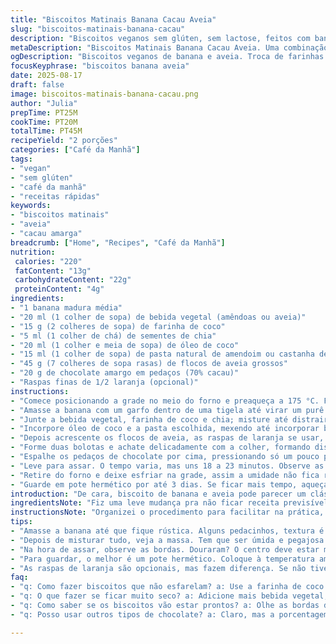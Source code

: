 ```yaml
---
title: "Biscoitos Matinais Banana Cacau Aveia"
slug: "biscoitos-matinais-banana-cacau"
description: "Biscoitos veganos sem glúten, sem lactose, feitos com banana madura, aveia e um toque de cacau amargo. Uma combinação nutritiva que equilibra fibras, gorduras boas e adoçantes naturais. Fácil preparo, textura úmida sem molenga, com crocância na borda. Receita adaptada para usar farinha de coco no lugar das sementes de linhaça e óleo de coco no lugar do óleo vegetal, com um toque extra de raspas de laranja para dar aroma. Cacau em pedacinhos traz sabor intenso e energia. Cozido até dourar nas pontas; guarda 3 dias em pote fechado."
metaDescription: "Biscoitos Matinais Banana Cacau Aveia. Uma combinação nutritiva de banana, aveia, cacau. Crocantes e saudáveis; perfeito para o café da manhã."
ogDescription: "Biscoitos veganos de banana e aveia. Troca de farinhas e um toque de cacau. A escolha ideal para um lanche nutritivo no dia a dia."
focusKeyphrase: "biscoitos banana aveia"
date: 2025-08-17
draft: false
image: biscoitos-matinais-banana-cacau.png
author: "Julia"
prepTime: PT25M
cookTime: PT20M
totalTime: PT45M
recipeYield: "2 porções"
categories: ["Café da Manhã"]
tags:
- "vegan"
- "sem glúten"
- "café da manhã"
- "receitas rápidas"
keywords:
- "biscoitos matinais"
- "aveia"
- "cacau amarga"
breadcrumb: ["Home", "Recipes", "Café da Manhã"]
nutrition: 
 calories: "220"
 fatContent: "13g"
 carbohydrateContent: "22g"
 proteinContent: "4g"
ingredients:
- "1 banana madura média"
- "20 ml (1 colher de sopa) de bebida vegetal (amêndoas ou aveia)"
- "15 g (2 colheres de sopa) de farinha de coco"
- "5 ml (1 colher de chá) de sementes de chia"
- "20 ml (1 colher e meia de sopa) de óleo de coco"
- "15 ml (1 colher de sopa) de pasta natural de amendoim ou castanha de caju"
- "45 g (7 colheres de sopa rasas) de flocos de aveia grossos"
- "20 g de chocolate amargo em pedaços (70% cacau)"
- "Raspas finas de 1/2 laranja (opcional)"
instructions:
- "Comece posicionando a grade no meio do forno e preaqueça a 175 °C. Forre uma assadeira com papel manteiga para facilitar depois."
- "Amasse a banana com um garfo dentro de uma tigela até virar um purê com alguns pedaços ainda perceptíveis - textura tem que ficar rústica, não lisa."
- "Junte a bebida vegetal, farinha de coco e chia; misture até distrair uns 5 minutos para as sementes absorverem líquido e a mistura engrossar."
- "Incorpore óleo de coco e a pasta escolhida, mexendo até incorporar bem tudo, formando uma massa úmida pegajosa."
- "Depois acrescente os flocos de aveia, as raspas de laranja se usar, e misture tudo para homogeneizar. Se ficar muito seca, pingue mais bebida vegetal, colher a colher."
- "Forme duas bolotas e achate delicadamente com a colher, formando disco de uns 12 a 13 cm de diâmetro; não preocupe se umas bordas ficarem irregulares."
- "Espalhe os pedaços de chocolate por cima, pressionando só um pouco para grudar, sem afundar demais."
- "Leve para assar. O tempo varia, mas uns 18 a 23 minutos. Observe as bordas dourarem; deve formar uma crosta firme que dá suporte mas continua macio no centro."
- "Retire do forno e deixe esfriar na grade, assim a umidade não fica retida na base, evitando que afunde ou molhe demais."
- "Guarde em pote hermético por até 3 dias. Se ficar mais tempo, aqueça no forno ou micro-ondas para recuperar a textura quase recém-feita."
introduction: "De cara, biscoito de banana e aveia pode parecer um clássico simples, mas por trás existe técnica escondida no tempo pra deixar a textura no ponto certo — úmida, porém segura, com a crocância do aveia tostada na borda e o perfume do chocolate quase amargo. Troquei sementes de linhaça por farinha de coco, deu um balanço na massa pra não secar. E nada de óleo vegetal comum; óleo de coco com aroma gostoso traz elegância na gordura. Ainda dou um truque com raspas de laranja fininha, fica incrível, dá toque de sofisticação que faz diferença quando você quer elevar receita simples. Importante mexer, sentir a massa, saber quando acrescentar líquido, básico de bons cozinheiros."
ingredientsNote: "Fiz uma leve mudança pra não ficar receita previsível: farinha de coco substitui sementes de linhaça porque hidrata bem e confere sabor sutil adocicado. Troquei óleo vegetal normal por óleo de coco, que agrega aroma e ajuda na conservação, sem alterar a liga da massa. Usei flocos de aveia grossos para proporcionar estrutura e crocância. Chocolate 70% cacau ou mais, em pedaços, garante sabor marcante e ajuda na textura com pequenas poças de gordura fundida. Opcionalmente, raspas de laranja são um truque que uso para dar frescor vibrante, evitando monotonia no sabor e enriquecendo o aroma – todo detalhe importa."
instructionsNote: "Organizei o procedimento para facilitar na prática, para cozinheiro que tem pouco tempo mas joga pra sentir a massa. Começo com pré-aquecer o forno, passo obrigatório para assar direito e evitar falhas. Depois amassar banana, deixar hidratar com farinha de coco e chia, isso garante liga e faz a massa ganhar corpo. Adicionar gordura e pasta de castanha depois para distribuir bem a gordura sem que dê a sensação de massa oleosa. Flocos de aveia por fim, para garantir textura, sem exagero para não secar. Modelar e formar discos, chocolate por cima. O truque do ponto na massa e no forno, buscando beiradas douradas e centro firme mas macio, é aprendizado na prática. Deixar esfriar em grade evita umidade e afundar. Armazenar em pote fechado pra evitar umidade excessiva. Se louco por textura fresca, reaquecimento breve no forno é providencial."
tips:
- "Amasse a banana até que fique rústica. Alguns pedacinhos, textura é importante. Não use mixer, deixa tudo mole. Sente como fica a massa e ajuste a bebida vegetal se necessário. Às vezes a consistência varia. Água pode impactar a firmeza."
- "Depois de misturar tudo, veja a massa. Tem que ser úmida e pegajosa. Se estiver seca, adicione mais bebida vegetal. Uma colher de cada vez. O ideal é que não escorra, então fique atenta à textura antes de assar tudo."
- "Na hora de assar, observe as bordas. Douraram? O centro deve estar macio mas firme ao toque. Se assim não for, pode voltar por alguns minutos. Corte o tempo marcado pelo seu forno. Às vezes, cada forno tem seu jeito."
- "Para guardar, o melhor é um pote hermético. Coloque à temperatura ambiente. Deixe a umidade fora. Se passar mais de três dias, aqueça no forno para recuperar a textura. Volta a crocância, mas não deixe muito tempo. Observe sempre."
- "As raspas de laranja são opcionais, mas fazem diferença. Se não tiver, não insista sem. Um pouco de canela também dá charme. Experimente com outros sabores. A cada tentativa, você descobre um novo jeito que pode ser melhor na próxima vez."
faq:
- "q: Como fazer biscoitos que não esfarelam? a: Use a farinha de coco. Isso gera a liga. Mas precisa hidratar tudo bem. Não ignore o tempo. Mistura certa é tudo. Peça atenção ao amassar."
- "q: O que fazer se ficar muito seco? a: Adicione mais bebida vegetal, colher por colher. Vá mexendo e observando. Se precisar, uma pitada de água. Não exagere, só um pouco. Com cuidado."
- "q: Como saber se os biscoitos vão estar prontos? a: Olhe as bordas douradas primeiro. Toque no centro. Deve estar firme mas ainda macio. Se nada disso estiver bom, dê mais tempo. Fique de olho, último detalhe conta."
- "q: Posso usar outros tipos de chocolate? a: Claro, mas a porcentagem importa. O 70% ou mais traz aquele gosto amargo. Se usar ao leite, cuidado com o doce. Quebra o impacto do biscoito."

---
```

